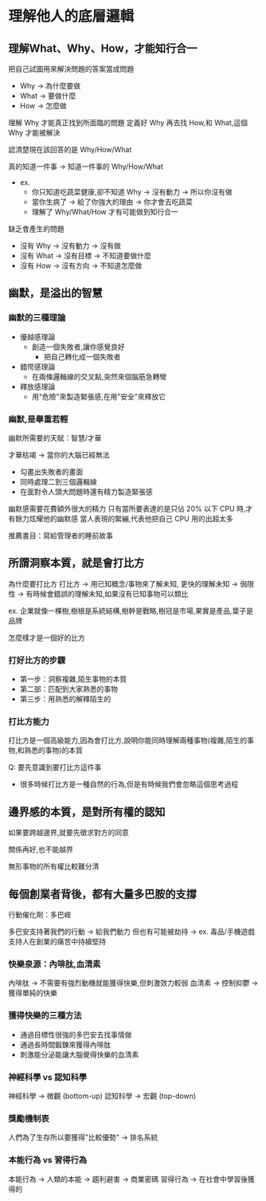 # 理解他人的底層邏輯

## 理解What、Why、How，才能知行合一

把自己試圖用來解決問題的答案當成問題

- Why -> 為什麼要做
- What -> 要做什麼
- How -> 怎麼做

理解 Why 才能真正找到所面臨的問題
定義好 Why 再去找 How,和 What,這個 Why 才能被解決

認清楚現在該回答的是 Why/How/What

真的知道一件事 -> 知道一件事的 Why/How/What

- ex.
  - 你只知道吃蔬菜健康,卻不知道 Why -> 沒有動力 -> 所以你沒有做
  - 當你生病了 -> 給了你強大的理由 -> 你才會去吃蔬菜
  - 理解了 Why/What/How 才有可能做到知行合一

缺乏會產生的問題

- 沒有 Why -> 沒有動力 -> 沒有做
- 沒有 What -> 沒有目標 -> 不知道要做什麼
- 沒有 How -> 沒有方向 -> 不知道怎麼做

## 幽默，是溢出的智慧

### 幽默的三種理論

- 優越感理論
  - 創造一個失敗者,讓你感覺良好
    - 把自己轉化成一個失敗者
- 錯愕感理論
  - 在兩條邏輯線的交叉點,突然來個腦筋急轉彎
- 釋放感理論
  - 用"危險"來製造緊張感,在用"安全"來釋放它

### 幽默,是舉重若輕

幽默所需要的天賦：智慧/才華

才華枯竭 -> 當你的大腦已經無法

- 勾畫出失敗者的畫面
- 同時處理二到三個邏輯線
- 在面對令人頭大問題時還有精力製造緊張感

幽默感需要花費額外很大的精力
只有當所要表達的是只佔 20% 以下 CPU 時,才有餘力炫耀他的幽默感
當人表現的緊繃,代表他把自己 CPU 用的出超太多

推薦書目：寫給管理者的睡前故事

## 所謂洞察本質，就是會打比方

為什麼要打比方
打比方 -> 用已知概念/事物來了解未知, 更快的理解未知
-> 侷限性 -> 有時候會錯誤的理解未知,如果沒有已知事物可以類比

ex.
企業就像一棵樹,樹根是系統結構,樹幹是戰略,樹冠是市場,果實是產品,葉子是品牌

怎麼樣才是一個好的比方

### 打好比方的步驟

- 第一步：洞察複雜,陌生事物的本質
- 第二部：匹配到大家熟悉的事物
- 第三步：用熟悉的解釋陌生的

### 打比方能力

打比方是一個高級能力,因為會打比方,說明你能同時理解兩種事物(複雜,陌生的事物,和熟悉的事物)的本質

Q: 要先意識到要打比方這件事

- 很多時候打比方是一種自然的行為,但是有時候我們會忽略這個思考過程

## 邊界感的本質，是對所有權的認知

如果要跨越邊界,就要先徵求對方的同意

關係再好,也不能越界

無形事物的所有權比較難分清

## 每個創業者背後，都有大量多巴胺的支撐

行動催化劑：多巴峖

多巴安支持著我們的行動 -> 給我們動力
但也有可能被劫持 -> ex. 毒品/手機遊戲
支持人在創業的痛苦中持續堅持

### 快樂泉源：內啡肽,血清素

內啡肽 -> 不需要有強烈動機就能獲得快樂,但刺激效力較弱
血清素 -> 控制抑鬱 -> 獲得單純的快樂

### 獲得快樂的三種方法

- 通過目標性很強的多巴安去找事情做
- 通過長時間鍛鍊來獲得內啡肽
- 刺激能分泌能讓大腦覺得快樂的血清素

### 神經科學 vs 認知科學

神經科學 -> 微觀 (bottom-up)
認知科學 -> 宏觀 (top-down)

### 獎勵機制表

人們為了生存所以要獲得"比較優勢" -> 排名系統

### 本能行為 vs 習得行為

本能行為 -> 人類的本能 -> 趨利避害 -> 商業密碼
習得行為 -> 在社會中學習後獲得的

